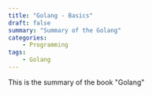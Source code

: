 ```yaml
---
title: "Golang - Basics"
draft: false
summary: "Summary of the Golang"
categories: 
    - Programming
tags:
    - Golang
---
```

This is the summary of the book "Golang"